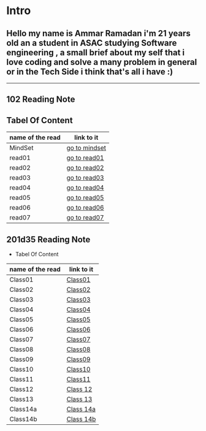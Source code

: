 # Intro

## Hello my name is Ammar Ramadan i'm 21 years old an a student in ASAC studying Software engineering , a small brief about my self that i love coding and solve a many problem in general or in the Tech Side i think that's all i have  :)

----

## 102 Reading Note

## Tabel Of Content

name of the read | link to it
------------ | -------------
MindSet | [go to mindset](https://ammarzeyad.github.io/reading-notes/MindSet)
read01  | [go to read01](https://ammarzeyad.github.io/reading-notes/read01)
read02  | [go to read02](https://ammarzeyad.github.io/reading-notes/read02)
read03  | [go to read03](https://ammarzeyad.github.io/reading-notes/read03)
read04  | [go to read04](https://ammarzeyad.github.io/reading-notes/read04)
read05  | [go to read05](https://ammarzeyad.github.io/reading-notes/read05)
read06  | [go to read06](https://ammarzeyad.github.io/reading-notes/read06)
read07  | [go to read07](https://ammarzeyad.github.io/reading-notes/read07)
  
## 201d35 Reading Note

- Tabel Of Content

name of the read | link to it
------------ | -------------
Class01  | [Class01](https://ammarzeyad.github.io/reading-notes/201d35%20reading%20notes/class01)
Class02  | [Class02](https://ammarzeyad.github.io/reading-notes/201d35%20reading%20notes/class02)
Class03  | [Class03](https://ammarzeyad.github.io/reading-notes/201d35%20reading%20notes/class03)
Class04  | [Class04](https://ammarzeyad.github.io/reading-notes/201d35%20reading%20notes/class04)
Class05  | [Class05](https://ammarzeyad.github.io/reading-notes/201d35%20reading%20notes/class05)
Class06  | [Class06](https://ammarzeyad.github.io/reading-notes/201d35%20reading%20notes/class06)
Class07  | [Class07](https://ammarzeyad.github.io/reading-notes/201/class07)
Class08  | [Class08](https://ammarzeyad.github.io/reading-notes/201/class08)
Class09  | [Class09](https://ammarzeyad.github.io/reading-notes/201/class09)
Class10  | [Class10](https://ammarzeyad.github.io/reading-notes/201/class10)
Class11  | [Class11](https://ammarzeyad.github.io/reading-notes/201/class11)
Class12  | [Class 12](https://ammarzeyad.github.io/reading-notes/201/class12)
Class13  | [Class 13](https://ammarzeyad.github.io/reading-notes/201/class13)
Class14a  | [Class 14a](https://ammarzeyad.github.io/reading-notes/201/class14a)
Class14b  | [Class 14b](https://ammarzeyad.github.io/reading-notes/201/class14b)
